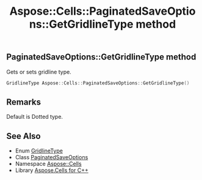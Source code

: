 ﻿---
title: Aspose::Cells::PaginatedSaveOptions::GetGridlineType method
linktitle: GetGridlineType
second_title: Aspose.Cells for C++ API Reference
description: 'Aspose::Cells::PaginatedSaveOptions::GetGridlineType method. Gets or sets gridline type in C++.'
type: docs
weight: 2800
url: /cpp/aspose.cells/paginatedsaveoptions/getgridlinetype/
---
## PaginatedSaveOptions::GetGridlineType method


Gets or sets gridline type.

```cpp
GridlineType Aspose::Cells::PaginatedSaveOptions::GetGridlineType()
```

## Remarks


Default is Dotted type. 
## See Also

* Enum [GridlineType](../../gridlinetype/)
* Class [PaginatedSaveOptions](../)
* Namespace [Aspose::Cells](../../)
* Library [Aspose.Cells for C++](../../../)
